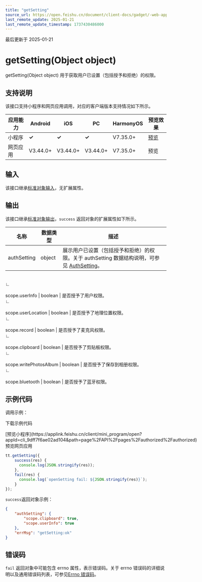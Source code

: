 ```yaml
---
title: "getSetting"
source_url: https://open.feishu.cn/document/client-docs/gadget/-web-app-api/open-ability/setting/getsetting
last_remote_update: 2025-01-21
last_remote_update_timestamp: 1737430486000
---
```

最后更新于 2025-01-21

# getSetting(Object object)

getSetting(Object object) 用于获取用户已设置（包括授予和拒绝）的权限。

## 支持说明

该接口支持小程序和网页应用调用，对应的客户端版本支持情况如下所示。

应用能力 | Android | iOS | PC | HarmonyOS | 预览效果
--- | --- | --- | --- | --- | ---
小程序 | **✓** | **✓** | **✓** | V7.35.0+ | [预览](https://applink.feishu.cn/client/mini_program/open?appId=cli_9dff7f6ae02ad104&path=page%2FAPI%2Fpages%2Fauthorized%2Fauthorized)
网页应用 | V3.44.0+ | V3.44.0+ | V3.44.0+ | V7.35.0+ | 预览

## 输入

该接口继承[标准对象输入](https://open.feishu.cn/document/uYjL24iN/ukzNy4SO3IjL5cjM)，无扩展属性。

## 输出

该接口继承[标准对象输出](https://open.feishu.cn/document/uYjL24iN/ukzNy4SO3IjL5cjM#8c92acb8)，`success` 返回对象的扩展属性如下所示。

名称 | 数据类型 | 描述
--- | --- | ---
authSetting | object | 展示用户已设置（包括授予和拒绝）的权限。关于 authSetting 数据结构说明，可参见 [AuthSetting](https://open.feishu.cn/document/uYjL24iN/uYzMx4iNzEjL2MTM)。
&emsp;  
                    ∟  
                &nbsp;  
                    scope.userInfo | boolean | 是否授予了用户权限。
&emsp;  
                    ∟  
                &nbsp;  
                    scope.userLocation | boolean | 是否授予了地理位置权限。
&emsp;  
                    ∟  
                &nbsp;  
                    scope.record | boolean | 是否授予了麦克风权限。
&emsp;  
                    ∟  
                &nbsp;  
                    scope.clipboard | boolean | 是否授予了剪贴板权限。
&emsp;  
                    ∟  
                &nbsp;  
                    scope.writePhotosAlbum | boolean | 是否授予了保存到相册权限。
&emsp;  
                    ∟  
                &nbsp;  
                    scope.bluetooth | boolean | 是否授予了蓝牙权限。

## 示例代码

调用示例：

<md-download-code href="https://open.feishu.cn/document/uYjL24iN/uYDM04iNwQjL2ADN" mobileDisplay="none">下载示例代码</md-download-code>

<div style="display: flex">
         [预览小程序](https://applink.feishu.cn/client/mini_program/open?appId=cli_9dff7f6ae02ad104&path=page%2FAPI%2Fpages%2Fauthorized%2Fauthorized)
          预览网页应用

</div> 

```js
tt.getSetting({ 
    success(res) {
      console.log(JSON.stringify(res));
    },
    fail(res) {
      console.log(`openSetting fail: ${JSON.stringify(res)}`);
    }
});
```

`success`返回对象示例：
```json
{
    "authSetting": {
        "scope.clipboard": true,
        "scope.userInfo": true
    },
    "errMsg": "getSetting:ok"
}
```

## 错误码

`fail` 返回对象中可能包含 errno 属性，表示错误码。关于 errno 错误码的详细说明以及通用错误码列表，可参见[Errno 错误码](https://open.feishu.cn/document/uYjL24iN/uAjMuAjMuAjM/errno)。
